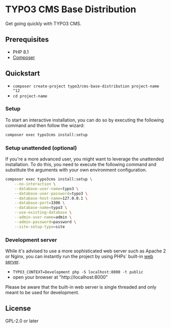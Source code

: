 # TYPO3 CMS Base Distribution

Get going quickly with TYPO3 CMS.

## Prerequisites

* PHP 8.1
* [Composer](https://getcomposer.org/download/)

## Quickstart

* `composer create-project typo3/cms-base-distribution project-name ^12`
* `cd project-name`

### Setup

To start an interactive installation, you can do so by executing the following
command and then follow the wizard:

```bash
composer exec typo3cms install:setup
```

### Setup unattended (optional)

If you're a more advanced user, you might want to leverage the unattended installation.
To do this, you need to execute the following command and substitute the arguments
with your own environment configuration.

```bash
composer exec typo3cms install:setup \
    --no-interaction \
    --database-user-name=typo3 \
    --database-user-password=typo3 \
    --database-host-name=127.0.0.1 \
    --database-port=3306 \
    --database-name=typo3 \
    --use-existing-database \
    --admin-user-name=admin \
    --admin-password=password \
    --site-setup-type=site
```

### Development server

While it's advised to use a more sophisticated web server such as
Apache 2 or Nginx, you can instantly run the project by using PHPs` built-in
[web server](https://secure.php.net/manual/en/features.commandline.webserver.php).

* `TYPO3_CONTEXT=Development php -S localhost:8000 -t public`
* open your browser at "http://localhost:8000"

Please be aware that the built-in web server is single threaded and only meant
to be used for development.

## License

GPL-2.0 or later
